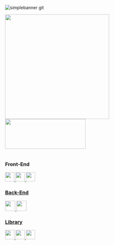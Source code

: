 ![simplebanner git](https://github.com/Ana-Caroline-Gouvea/Ana-Caroline-Gouvea/assets/126121435/210c624e-c642-45c5-a4b7-ba993afe4f8d)
<div>
 
 <img width ="340" src="https://github-readme-stats.vercel.app/api?username=Ana-Caroline-Gouvea&theme=midnight-purple&show_icons=true"/>
 <img height="97em" width="263em" src="https://github-readme-stats.vercel.app/api/top-langs/?username=Ana-Caroline-Gouvea&layout=compact&theme=midnight-purple"/>

</div>

<br>

### Front-End

  <div display:flex>
    <a href="https://developer.mozilla.org/pt-BR/docs/Web/HTML" target="_blank"> <img height="30em" width="30em"
 src="https://cdn.jsdelivr.net/gh/devicons/devicon/icons/html5/html5-original.svg" />
    <a href="https://developer.mozilla.org/pt-BR/docs/Web/CSS" target="_blank"> <img height="30em" width="30em"
 src="https://cdn.jsdelivr.net/gh/devicons/devicon/icons/css3/css3-original.svg" />       
    <a href="https://developer.mozilla.org/pt-BR/docs/Web/JavaScript" target="_blank"> <img height="30em" width="30em"
 src="https://cdn.jsdelivr.net/gh/devicons/devicon/icons/javascript/javascript-original.svg" />
  </div>

  ### Back-End
  
  <div display:flex>
   <a href="https://www.w3schools.com/cs/index.php" target="_blank"> <img height="33em" width="33em"
 src="https://github.com/Ana-Caroline-Gouvea/Ana-Caroline-Gouvea/assets/126121435/3543debf-4146-4b77-ad00-420f4e885de9"/>
   <a href="https://www.microsoft.com/en-us/sql-server" target="_blank"> <img height="33em" width="33em" src="https://cdn.jsdelivr.net/gh/devicons/devicon@latest/icons/microsoftsqlserver/microsoftsqlserver-original.svg" />
  </div>

  ### Library
  <div display:flex>
   <a href="https://react.dev/" target="_blank"> <img height="30em" width="30em"
 src="https://cdn.jsdelivr.net/gh/devicons/devicon/icons/react/react-original.svg" />  
   <a href="https://mui.com/material-ui/" target="_blank"> <img height="30em" width="30em"
  src="https://cdn.jsdelivr.net/gh/devicons/devicon/icons/materialui/materialui-original.svg" />
       <a href="https://reactnative.dev/" target="_blank"> <img height="30em" width="30em"
  src="https://github.com/Ana-Caroline-Gouvea/Ana-Caroline-Gouvea/assets/126121435/430011ba-0793-4a9a-9946-493215ab9198" />
  </div>  
